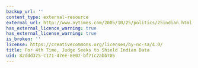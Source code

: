 ```yaml
---
backup_url: ''
content_type: external-resource
external_url: http://www.nytimes.com/2005/10/25/politics/25indian.html
has_external_licence_warning: true
has_external_license_warning: true
is_broken: ''
license: https://creativecommons.org/licenses/by-nc-sa/4.0/
title: For 4th Time, Judge Seeks to Shield Indian Data
uid: 82ddd375-c171-47ee-8e07-bf71c2abb705
---
```

